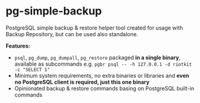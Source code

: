 # pg-simple-backup

PostgreSQL simple backup &amp; restore helper tool created for usage with Backup Repository, but can be used also standalone.

**Features:**
- `psql`, `pg_dump`, `pg_dumpall`, `pg_restore` packaged **in a single binary**, available as subcommands e.g. `pgbr psql -- -h 127.0.0.1 -d riotkit -c "SELECT 1"`
- Minimum system requirements, no extra binaries or libraries and **even no PostgreSQL client is required, just this one binary**
- Opinionated backup & restore commands basing on PostgreSQL built-in commands


